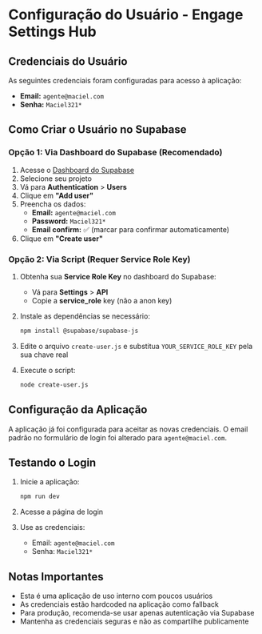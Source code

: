 # Configuração do Usuário - Engage Settings Hub

## Credenciais do Usuário

As seguintes credenciais foram configuradas para acesso à aplicação:

- **Email:** `agente@maciel.com`
- **Senha:** `Maciel321*`

## Como Criar o Usuário no Supabase

### Opção 1: Via Dashboard do Supabase (Recomendado)

1. Acesse o [Dashboard do Supabase](https://supabase.com/dashboard)
2. Selecione seu projeto
3. Vá para **Authentication** > **Users**
4. Clique em **"Add user"**
5. Preencha os dados:
   - **Email:** `agente@maciel.com`
   - **Password:** `Maciel321*`
   - **Email confirm:** ✅ (marcar para confirmar automaticamente)
6. Clique em **"Create user"**

### Opção 2: Via Script (Requer Service Role Key)

1. Obtenha sua **Service Role Key** no dashboard do Supabase:
   - Vá para **Settings** > **API**
   - Copie a **service_role** key (não a anon key)

2. Instale as dependências se necessário:
   ```bash
   npm install @supabase/supabase-js
   ```

3. Edite o arquivo `create-user.js` e substitua `YOUR_SERVICE_ROLE_KEY` pela sua chave real

4. Execute o script:
   ```bash
   node create-user.js
   ```

## Configuração da Aplicação

A aplicação já foi configurada para aceitar as novas credenciais. O email padrão no formulário de login foi alterado para `agente@maciel.com`.

## Testando o Login

1. Inicie a aplicação:
   ```bash
   npm run dev
   ```

2. Acesse a página de login
3. Use as credenciais:
   - Email: `agente@maciel.com`
   - Senha: `Maciel321*`

## Notas Importantes

- Esta é uma aplicação de uso interno com poucos usuários
- As credenciais estão hardcoded na aplicação como fallback
- Para produção, recomenda-se usar apenas autenticação via Supabase
- Mantenha as credenciais seguras e não as compartilhe publicamente 